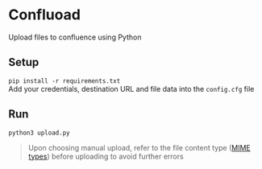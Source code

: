 # Confluoad
Upload files to confluence using Python
## Setup
``pip install -r requirements.txt``  
Add your credentials, destination URL and file data into the ``config.cfg`` file
## Run
``python3 upload.py``  
> Upon choosing manual upload, refer to the file content type ([MIME types](https://developer.mozilla.org/en-US/docs/Web/HTTP/Basics_of_HTTP/MIME_types/Common_types)) before uploading to avoid further errors
